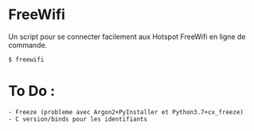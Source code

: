 # FreeWifi

Un script pour se connecter facilement aux Hotspot FreeWifi en ligne de commande.

    $ freewifi
    
# To Do :

    - Freeze (probleme avec Argon2+PyInstaller et Python3.7+cx_freeze)
    - C version/binds pour les identifiants

